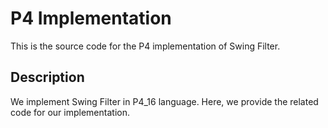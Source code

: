 # P4 Implementation

This is the source code for the P4 implementation of Swing Filter.

## Description

We implement Swing Filter in P4_16 language. Here, we provide the related code for our implementation. 
